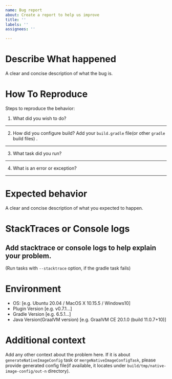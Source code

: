 ```yaml
---
name: Bug report
about: Create a report to help us improve
title: ''
labels: ''
assignees: ''

---
```


Describe What happened
===

A clear and concise description of what the bug is.

How To Reproduce
===

Steps to reproduce the behavior:

1. What did you wish to do?
---

2. How did you configure build? Add your `build.gradle` file(or other `gradle` build files) .
---

3. What task did you run?
---

4. What is an error or exception?
---

Expected behavior
===

A clear and concise description of what you expected to happen.

StackTraces or Console logs
===

Add stacktrace or console logs to help explain your problem.
---

(Run tasks with `--stacktrace` option, if the gradle task fails)

Environment
===

- OS: [e.g. Ubuntu 20.04 / MacOS X 10.15.5 / Windows10]
- Plugin Version [e.g. v0.7.1...]
- Gradle Version [e.g. 6.5.1...]
- Java Version(GraalVM version) [e.g. GraalVM CE 20.1.0 (build 11.0.7+10)]

Additional context
===

Add any other context about the problem here.
If it is about `generateNativeImageConfig` task or `mergeNativeImageConfigTask`, please provide generated config file(if available, it locates under `build/tmp/native-image-config/out-n` directory).
